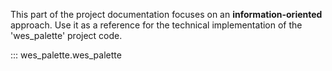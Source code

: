 This part of the project documentation focuses on
an **information-oriented** approach. Use it as a
reference for the technical implementation of the
'wes_palette' project code.

::: wes_palette.wes_palette
